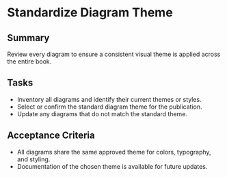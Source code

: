 # Standardize Diagram Theme

## Summary
Review every diagram to ensure a consistent visual theme is applied across the entire book.

## Tasks
- Inventory all diagrams and identify their current themes or styles.
- Select or confirm the standard diagram theme for the publication.
- Update any diagrams that do not match the standard theme.

## Acceptance Criteria
- All diagrams share the same approved theme for colors, typography, and styling.
- Documentation of the chosen theme is available for future updates.
